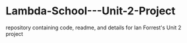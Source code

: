 # Lambda-School---Unit-2-Project
repository containing code, readme, and details for Ian Forrest's Unit 2 project
